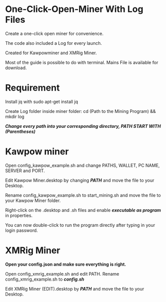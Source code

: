 # One-Click-Open-Miner With Log Files
Create a one-click open miner for convenience.

The code also included a Log for every launch.

Created for Kawpowminer and XMRig Miner.

Most of the guide is possible to do with terminal. Mains File is available for download. 

# Requirement
Install jq with sudo apt-get install jq

Create Log folder inside miner folder: cd (Path to the Mining Program) && mkdir log

***Change every path into your corresponding directory, PATH START WITH (Parentheses)***

# Kawpow miner
Open config_kawpow_example.sh and change PATHS, WALLET, PC NAME, SERVER and PORT.

Edit Kawpow Miner.desktop by changing ***PATH*** and move the file to your Desktop.

Rename config_kawpow_example.sh to start_mining.sh and move the file to your Kawpow Miner folder.

Right-click on the .desktop and .sh files and enable ***executable as program*** in properties.

You can now double-click to run the program directly after typing in your login password.
# XMRig Miner
**Open your config.json and make sure everything is right.**

Open config_xmrig_example.sh and edit PATH. Rename config_xmrig_example.sh to ***config.sh***

Edit XMRig Miner (EDIT).desktop by ***PATH*** and move the file to your Desktop.

